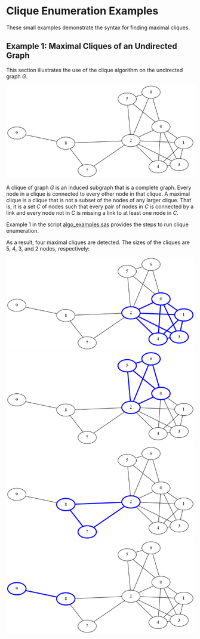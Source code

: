 # Clique Enumeration Examples

These small examples demonstrate the syntax for finding maximal cliques.

## Example 1: Maximal Cliques of an Undirected Graph

This section illustrates the use of the clique algorithm on the undirected graph *G*.

<img src="dot/algo_ex1_0.png">

A clique of graph *G* is an induced subgraph that is a complete graph. Every node in a clique is connected to every other node in that clique. A maximal clique is a clique that is not a subset of the nodes of any larger clique. That is, it is a set *C* of nodes such that every pair of nodes in *C* is connected by a link and every node not in *C* is missing a link to at least one node in *C*.



Example 1 in the script <a href="sas/algo_examples.sas">algo_examples.sas</a> provides the steps to run clique enumeration.

As a result, four maximal cliques are detected. The sizes of the cliques are 5, 4, 3, and 2 nodes, respectively:

<img src="dot/algo_ex1_1.png">
<img src="dot/algo_ex1_2.png">
<img src="dot/algo_ex1_3.png">
<img src="dot/algo_ex1_4.png">